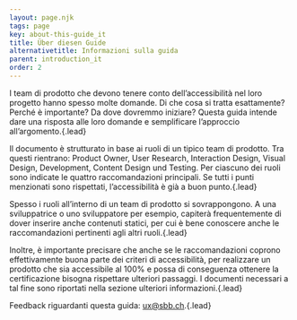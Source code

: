 ```yaml
---
layout: page.njk
tags: page
key: about-this-guide_it
title: Über diesen Guide
alternativetitle: Informazioni sulla guida
parent: introduction_it
order: 2
---
```


I team di prodotto che devono tenere conto dell’accessibilità nel loro progetto hanno spesso molte domande. Di che cosa si tratta esattamente? Perché è importante? Da dove dovremmo iniziare? Questa guida intende dare una risposta alle loro domande e semplificare l’approccio all’argomento.{.lead}

Il documento è strutturato in base ai ruoli di un tipico team di prodotto. Tra questi rientrano: <sbb-link variant="inline" type="button" href="/{{page.lang}}/accessibility/roles/product-owner/">Product Owner</sbb-link>, <sbb-link variant="inline" type="button" href="/{{page.lang}}/accessibility/roles/user-research/">User Research</sbb-link>, <sbb-link variant="inline" type="button" href="/{{page.lang}}/accessibility/roles/interaction-design/">Interaction Design</sbb-link>, <sbb-link variant="inline" type="button" href="/{{page.lang}}/accessibility/roles/visual-design/">Visual Design</sbb-link>, <sbb-link variant="inline" type="button" href="/{{page.lang}}/accessibility/roles/development/">Development</sbb-link>, <sbb-link variant="inline" type="button" href="/{{page.lang}}/accessibility/roles/content-design/">Content Design</sbb-link> und <sbb-link variant="inline" type="button" href="/{{page.lang}}/accessibility/roles/testing/">Testing</sbb-link>. Per ciascuno dei ruoli sono indicate le quattro raccomandazioni principali. Se tutti i punti menzionati sono rispettati, l’accessibilità è già a buon punto.{.lead}

Spesso i ruoli all’interno di un team di prodotto si sovrappongono. A una <sbb-link variant="inline" type="button" href="/{{page.lang}}/accessibility/roles/development">sviluppatrice o uno sviluppatore</sbb-link> per esempio, capiterà frequentemente di dover inserire anche  <sbb-link variant="inline" type="button" href="/{{page.lang}}/accessibility/roles/content-design/">contenuti</sbb-link> statici, per cui è bene conoscere anche le raccomandazioni pertinenti agli altri ruoli.{.lead}

Inoltre, è importante precisare che anche se le raccomandazioni coprono effettivamente buona parte dei criteri di accessibilità, per realizzare un prodotto che sia accessibile al 100% e possa di conseguenza ottenere la certificazione bisogna rispettare ulteriori passaggi. I documenti necessari a tal fine sono riportati nella sezione <sbb-link variant="inline" type="button" href="/{{page.lang}}/accessibility/introduction/further-information/">ulteriori informazioni</sbb-link>.{.lead}

Feedback riguardanti questa guida: <sbb-link variant="inline" type="button" href="mailto:ux@sbb.ch">ux@sbb.ch</sbb-link>.{.lead}